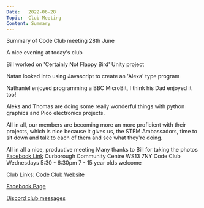 ```yaml
---
Date:   2022-06-28
Topic:  Club Meeting
Content: Summary
---
```

Summary of Code Club meeting 28th June

A nice evening at today's club 

Bill worked on 'Certainly Not Flappy Bird' Unity project

Natan looked into using Javascript to create an 'Alexa' type program 

Nathaniel enjoyed programming a BBC MicroBit, I think his Dad enjoyed it too! 

Aleks and Thomas are doing some really wonderful things with python graphics and Pico electronics projects. 

All in all, our members are becoming more an more proficient with their projects, which is nice because it gives us, the STEM Ambassadors, time to sit down and talk to each of them and see what they're doing. 

All in all a nice, productive meeting
Many thanks to Bill for taking the photos
[Facebook Link](https://www.facebook.com/1481985248595237/posts/4977927665667627/)
Curborough Community Centre
WS13 7NY
Code Club
Wednesdays 5:30 - 6:30pm
7 - 15 year olds welcome

Club Links:
[Code Club Website](https://lichfield-code-club.github.io/)

[Facebook Page](https://www.facebook.com/LichfieldCoders)

[Discord club messages](https://discord.gg/szz6xGK)
